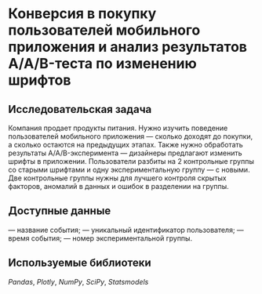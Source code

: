 # Конверсия в покупку пользователей мобильного приложения и анализ результатов A/A/B-теста по изменению шрифтов

## Исследовательская задача
Компания продает продукты питания. Нужно изучить поведение пользователей мобильного приложения — сколько доходят до покупки, а сколько остаются на предыдущих этапах. Также нужно обработать результаты A/A/B-эксперимента — дизайнеры предлагают изменить шрифты в приложении. Пользователи разбиты на 2 контрольные группы со старыми шрифтами и одну экспериментальную группу — с новыми. Две контрольные группы нужны для лучшего контроля скрытых факторов, аномалий в данных и ошибок в разделении на группы.

## Доступные данные
— название события;
— уникальный идентификатор пользователя;
— время события;
— номер экспериментальной группы.

## Используемые библиотеки
*Pandas*, *Plotly*, *NumPy*, *SciPy*, *Statsmodels*
